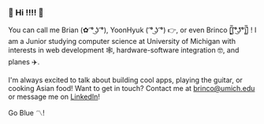 ### 🙌 Hi !!!! 🙌

You can call me Brian (✿ ͡° ͜ʖ ͡°), YoonHyuk ( ͡° ͜ʖ ͡°) 👉, or even Brinco [̲̅$̲̅( ͡° ͜ʖ ͡°)̲̅$̲̅] ! I am a Junior studying computer science at University of Michigan with interests in web development 🕸️, hardware-software integration 🤓, and planes ✈️.



I'm always excited to talk about building cool apps, playing the guitar, or cooking Asian food!
Want to get in touch? Contact me at brinco@umich.edu or message me on [LinkedIn](https://www.linkedin.com/in/yoonhyuklee/)! 

Go Blue 〽️! 




<!--

**brincohandsome/brincohandsome** is a ✨ _special_ ✨ repository because its `README.md` (this file) appears on your GitHub profile.



Here are some ideas to get you started:

- 🔭 I’m currently working on ...
- 🌱 I’m currently learning ...
- 👯 I’m looking to collaborate on ...
- 🤔 I’m looking for help with ...
- 💬 Ask me about ...
- 📫 How to reach me: ...
- 😄 Pronouns: ...
- ⚡ Fun fact: ...
-->
